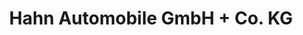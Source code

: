 ---
title: "Hahn Automobile GmbH + Co. KG"
url: /sindelfingen/hahn-automobile-gmbh-co-kg/
shop: Autohaus
---